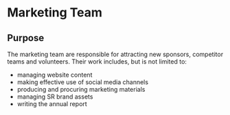 # Marketing Team

## Purpose

The marketing team are responsible for attracting new sponsors, competitor teams and volunteers. Their work includes, but is not limited to:

* managing website content
* making effective use of social media channels 
* producing and procuring marketing materials
* managing SR brand assets
* writing the annual report
